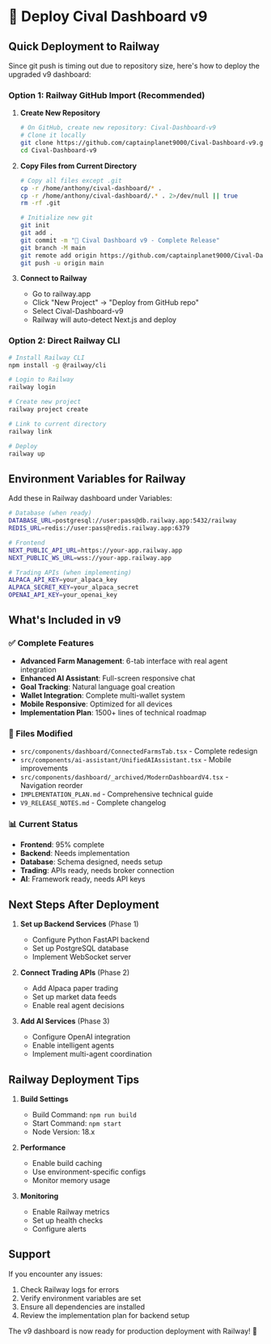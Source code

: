 # 🚀 Deploy Cival Dashboard v9

## Quick Deployment to Railway

Since git push is timing out due to repository size, here's how to deploy the upgraded v9 dashboard:

### Option 1: Railway GitHub Import (Recommended)

1. **Create New Repository**
   ```bash
   # On GitHub, create new repository: Cival-Dashboard-v9
   # Clone it locally
   git clone https://github.com/captainplanet9000/Cival-Dashboard-v9.git
   cd Cival-Dashboard-v9
   ```

2. **Copy Files from Current Directory**
   ```bash
   # Copy all files except .git
   cp -r /home/anthony/cival-dashboard/* .
   cp -r /home/anthony/cival-dashboard/.* . 2>/dev/null || true
   rm -rf .git
   
   # Initialize new git
   git init
   git add .
   git commit -m "🎉 Cival Dashboard v9 - Complete Release"
   git branch -M main
   git remote add origin https://github.com/captainplanet9000/Cival-Dashboard-v9.git
   git push -u origin main
   ```

3. **Connect to Railway**
   - Go to railway.app
   - Click "New Project" → "Deploy from GitHub repo"
   - Select Cival-Dashboard-v9
   - Railway will auto-detect Next.js and deploy

### Option 2: Direct Railway CLI

```bash
# Install Railway CLI
npm install -g @railway/cli

# Login to Railway
railway login

# Create new project
railway project create

# Link to current directory
railway link

# Deploy
railway up
```

## Environment Variables for Railway

Add these in Railway dashboard under Variables:

```bash
# Database (when ready)
DATABASE_URL=postgresql://user:pass@db.railway.app:5432/railway
REDIS_URL=redis://user:pass@redis.railway.app:6379

# Frontend
NEXT_PUBLIC_API_URL=https://your-app.railway.app
NEXT_PUBLIC_WS_URL=wss://your-app.railway.app

# Trading APIs (when implementing)
ALPACA_API_KEY=your_alpaca_key
ALPACA_SECRET_KEY=your_alpaca_secret
OPENAI_API_KEY=your_openai_key
```

## What's Included in v9

### ✅ Complete Features
- **Advanced Farm Management**: 6-tab interface with real agent integration
- **Enhanced AI Assistant**: Full-screen responsive chat
- **Goal Tracking**: Natural language goal creation
- **Wallet Integration**: Complete multi-wallet system
- **Mobile Responsive**: Optimized for all devices
- **Implementation Plan**: 1500+ lines of technical roadmap

### 🔧 Files Modified
- `src/components/dashboard/ConnectedFarmsTab.tsx` - Complete redesign
- `src/components/ai-assistant/UnifiedAIAssistant.tsx` - Mobile improvements
- `src/components/dashboard/_archived/ModernDashboardV4.tsx` - Navigation reorder
- `IMPLEMENTATION_PLAN.md` - Comprehensive technical guide
- `V9_RELEASE_NOTES.md` - Complete changelog

### 📊 Current Status
- **Frontend**: 95% complete
- **Backend**: Needs implementation
- **Database**: Schema designed, needs setup
- **Trading**: APIs ready, needs broker connection
- **AI**: Framework ready, needs API keys

## Next Steps After Deployment

1. **Set up Backend Services** (Phase 1)
   - Configure Python FastAPI backend
   - Set up PostgreSQL database
   - Implement WebSocket server

2. **Connect Trading APIs** (Phase 2)
   - Add Alpaca paper trading
   - Set up market data feeds
   - Enable real agent decisions

3. **Add AI Services** (Phase 3)
   - Configure OpenAI integration
   - Enable intelligent agents
   - Implement multi-agent coordination

## Railway Deployment Tips

1. **Build Settings**
   - Build Command: `npm run build`
   - Start Command: `npm start`
   - Node Version: 18.x

2. **Performance**
   - Enable build caching
   - Use environment-specific configs
   - Monitor memory usage

3. **Monitoring**
   - Enable Railway metrics
   - Set up health checks
   - Configure alerts

## Support

If you encounter any issues:

1. Check Railway logs for errors
2. Verify environment variables are set
3. Ensure all dependencies are installed
4. Review the implementation plan for backend setup

The v9 dashboard is now ready for production deployment with Railway! 🚀